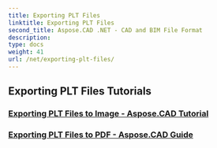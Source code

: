 ```yaml
---
title: Exporting PLT Files
linktitle: Exporting PLT Files
second_title: Aspose.CAD .NET - CAD and BIM File Format
description: 
type: docs
weight: 41
url: /net/exporting-plt-files/
---
```


## Exporting PLT Files Tutorials
### [Exporting PLT Files to Image - Aspose.CAD Tutorial](./exporting-plt-files-to-image/)
### [Exporting PLT Files to PDF - Aspose.CAD Guide](./exporting-plt-files-to-pdf/)